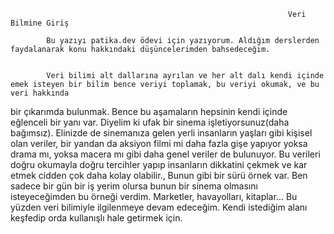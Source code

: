       
      
                                                                  Veri Bilmine Giriş
            
            Bu yazıyı patika.dev ödevi için yazıyorum. Aldığım derslerden faydalanarak konu hakkındaki düşüncelerimden bahsedeceğim.
     
      
            Veri bilimi alt dallarına ayrılan ve her alt dalı kendi içinde emek isteyen bir bilim bence veriyi toplamak, bu veriyi okumak, ve bu veri hakkında
bir çıkarımda bulunmak. Bence bu aşamaların hepsinin kendi içinde eğlenceli bir yanı var. Diyelim ki ufak bir sinema işletiyorsunuz(daha bağımsız).
Elinizde de sinemanıza gelen yerli insanların yaşları gibi kişisel olan veriler, bir yandan da aksiyon filmi mi daha fazla gişe yapıyor yoksa drama mı, yoksa macera mı
gibi daha genel veriler de bulunuyor. Bu verileri doğru okumayla doğru tercihler yapıp insanların dikkatini çekmek ve kar etmek cidden çok daha kolay olabilir.,
    		Bunun gibi bir sürü örnek var. Ben sadece bir gün bir iş yerim olursa bunun bir sinema olmasını isteyeceğimden bu örneği verdim. Marketler, havayolları, kitaplar...
     		Bu yüzden veri bilimiyle ilgilenmeye devam edeceğim. Kendi istediğim alanı keşfedip orda kullanışlı hale getirmek için.
